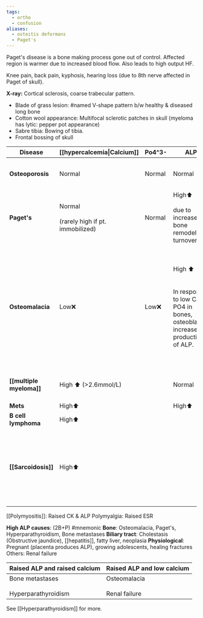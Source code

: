 ```yaml
---
tags:
  - ortho
  - confusion
aliases:
  - osteitis deformans
  - Paget's
---
```

Paget's disease is a bone making process gone out of control.
Affected region is warmer due to increased blood flow. Also leads to high output HF.

Knee pain, back pain, kyphosis, hearing loss (due to 8th nerve affected in Paget of skull).

**X-ray:** Cortical sclerosis, coarse trabecular pattern.
- Blade of grass lesion: #named  V-shape pattern b/w healthy & diseased long bone
- Cotton wool appearance: Multifocal sclerotic patches in skull (myeloma has lytic: pepper pot appearance)
- Sabre tibia: Bowing of tibia.
- Frontal bossing of skull

| Disease                  | [[hypercalcemia\|Calcium]]                     | Po4^3- | ALP                                                                                                    | Test                                                                          | c/f & Rx:                                                                                                                                                                                        |
| ------------------------ | ---------------------------------------------- | ------ | ------------------------------------------------------------------------------------------------------ | ----------------------------------------------------------------------------- | ------------------------------------------------------------------------------------------------------------------------------------------------------------------------------------------------ |
| **Osteoporosis**         | Normal                                         | Normal | Normal                                                                                                 | DEXA.                                                                         | Painless<br><br>Rx: [[bisphosphonates]].                                                                                                                                                         |
| **Paget's**              | Normal<br><br>(rarely high if pt. immobilized) | Normal | High⬆️<br><br>due to increased bone remodelling/ turnover.                                             | Sclerotic lesions on X-Ray.<br><br>PTH Normal                                 | Rx: bisphosphonates.<br><br>Complication: Osteosarcoma.                                                                                                                                          |
| **Osteomalacia**         | Low❌                                           | Low❌   | High ⬆️<br><br>  <br>In response to low Ca & PO4 in bones, osteoblasts increase the production of ALP. | Low Vit D means Ca & PO4 are excreted.<br><br>Low Ca casues high PTH.         | Pain<br><br>mnemonic<br><br>Osteomal-ache-ia<br><br>Proximal myopathy (muscle weakness), bone pain, fractures.<br><br>Due to low vit D.<br><br>-> Renal failure,<br><br>-> Drugs: Anticonvulsant |
| **[[multiple myeloma]]** | High ⬆️ (>2.6mmol/L)                           |        | Normal                                                                                                 | **Skeletal survey**: <br>Lytic lesion on X-ray.                               | Elevated ESR, back & ribs pain. Renal failure: eGFR ~45                                                                                                                                          |
| **Mets**                 | High⬆️                                         |        | High⬆️                                                                                                 |                                                                               | Do PTH                                                                                                                                                                                           |
| **B cell lymphoma**      | High⬆️                                         |        |                                                                                                        |                                                                               | High calcitonin                                                                                                                                                                                  |
| **[[Sarcoidosis]]**      | High⬆️                                         |        |                                                                                                        | PTH suppressed as granuloma can make Vit D & cause HyperCa independent of PTH | Serum ACE may be high                                                                                                                                                                            |

[[Polymyositis]]: Raised CK & ALP
Polymyalgia: Raised ESR

**High ALP causes**: (2B+P) #mnemonic
**Bone**: Osteomalacia, Paget's, Hyperparathyroidism, Bone metastases
**Biliary tract**: Cholestasis (Obstructive jaundice), [[hepatitis]], fatty liver, neoplasia
**Physiological**: Pregnant (placenta produces ALP), growing adolescents, healing fractures
Others: Renal failure

| Raised ALP and raised calcium              | Raised ALP and low calcium        |
| ------------------------------------------ | --------------------------------- |
| Bone metastases<br><br>Hyperparathyroidism | Osteomalacia<br><br>Renal failure |

See [[Hyperparathyroidism]] for more. 